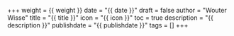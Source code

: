 +++
weight = {{ weight }}
date = "{{ date }}"
draft = false
author = "Wouter Wisse"
title = "{{ title }}"
icon = "{{ icon }}"
toc = true
description = "{{ description }}"
publishdate = "{{ publishdate }}"
tags = []
+++